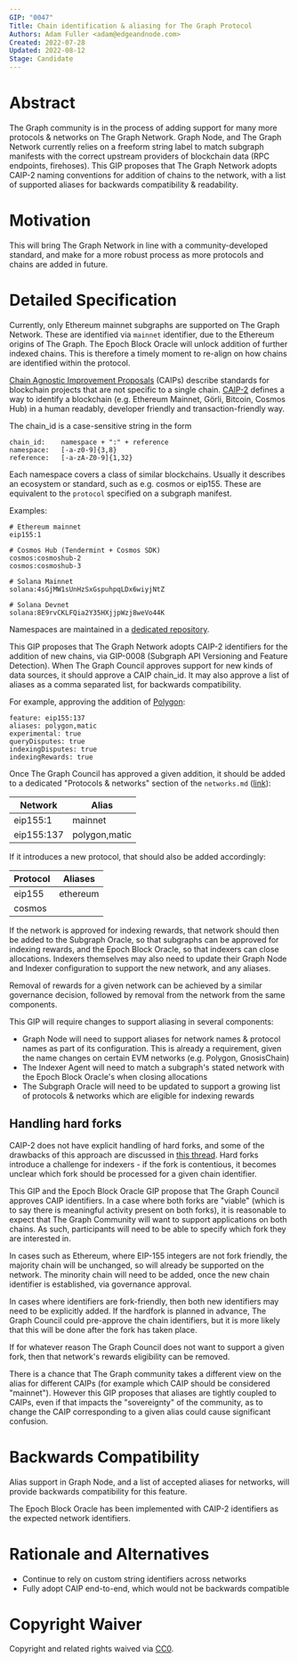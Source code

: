 ```yaml
---
GIP: "0047"
Title: Chain identification & aliasing for The Graph Protocol
Authors: Adam Fuller <adam@edgeandnode.com>
Created: 2022-07-28
Updated: 2022-08-12
Stage: Candidate
---
```


# Abstract

The Graph community is in the process of adding support for many more protocols & networks on The Graph Network. Graph Node, and The Graph Network currently relies on a freeform string label to match subgraph manifests with the correct upstream providers of blockchain data (RPC endpoints, firehoses). This GIP proposes that The Graph Network adopts CAIP-2 naming conventions for addition of chains to the network, with a list of supported aliases for backwards compatibility & readability.

# Motivation

This will bring The Graph Network in line with a community-developed standard, and make for a more robust process as more protocols and chains are added in future.

# Detailed Specification

Currently, only Ethereum mainnet subgraphs are supported on The Graph Network. These are identified via `mainnet` identifier, due to the Ethereum origins of The Graph. The Epoch Block Oracle will unlock addition of further indexed chains. This is therefore a timely moment to re-align on how chains are identified within the protocol.

[Chain Agnostic Improvement Proposals](https://github.com/ChainAgnostic/CAIPs) (CAIPs) describe standards for blockchain projects that are not specific to a single chain. [CAIP-2](https://github.com/ChainAgnostic/CAIPs/blob/master/CAIPs/caip-2.md) defines a way to identify a blockchain (e.g. Ethereum Mainnet, Görli, Bitcoin, Cosmos Hub) in a human readably, developer friendly and transaction-friendly way.

The chain_id is a case-sensitive string in the form

```
chain_id:    namespace + ":" + reference
namespace:   [-a-z0-9]{3,8}
reference:   [-a-zA-Z0-9]{1,32}
```

Each namespace covers a class of similar blockchains. Usually it describes an ecosystem or standard, such as e.g. cosmos or eip155. These are equivalent to the `protocol` specified on a subgraph manifest.

Examples:

```
# Ethereum mainnet
eip155:1

# Cosmos Hub (Tendermint + Cosmos SDK)
cosmos:cosmoshub-2
cosmos:cosmoshub-3

# Solana Mainnet
solana:4sGjMW1sUnHzSxGspuhpqLDx6wiyjNtZ

# Solana Devnet
solana:8E9rvCKLFQia2Y35HXjjpWzj8weVo44K
```

Namespaces are maintained in a [dedicated repository](https://github.com/ChainAgnostic/namespaces).

This GIP proposes that The Graph Network adopts CAIP-2 identifiers for the addition of new chains, via GIP-0008 (Subgraph API Versioning and Feature Detection). When The Graph Council approves support for new kinds of data sources, it should approve a CAIP chain_id. It may also approve a list of aliases as a comma separated list, for backwards compatibility.

For example, approving the addition of [Polygon](https://polygon.technology/):
```
feature: eip155:137
aliases: polygon,matic
experimental: true
queryDisputes: true
indexingDisputes: true
indexingRewards: true
```

Once The Graph Council has approved a given addition, it should be added to a dedicated "Protocols & networks" section of the `networks.md` ([link](https://github.com/graphprotocol/indexer/blob/main/docs/networks.md)):

| Network    | Alias         |
|------------|---------------|
| eip155:1   | mainnet       |
| eip155:137 | polygon,matic |

If it introduces a new protocol, that should also be added accordingly:

| Protocol | Aliases  |
|----------|----------|
| eip155   | ethereum |
| cosmos   |          |

If the network is approved for indexing rewards, that network should then be added to the Subgraph Oracle, so that subgraphs can be approved for indexing rewards, and the Epoch Block Oracle, so that indexers can close allocations. Indexers themselves may also need to update their Graph Node and Indexer configuration to support the new network, and any aliases.

Removal of rewards for a given network can be achieved by a similar governance decision, followed by removal from the network from the same components.

This GIP will require changes to support aliasing in several components:
- Graph Node will need to support aliases for network names & protocol names as part of its configuration. This is already a requirement, given the name changes on certain EVM networks (e.g. Polygon, GnosisChain)
- The Indexer Agent will need to match a subgraph's stated network with the Epoch Block Oracle's when closing allocations
- The Subgraph Oracle will need to be updated to support a growing list of protocols & networks which are eligible for indexing rewards

## Handling hard forks

CAIP-2 does not have explicit handling of hard forks, and some of the drawbacks of this approach are discussed in [this thread](https://github.com/ChainAgnostic/CAIPs/issues/22). Hard forks introduce a challenge for indexers - if the fork is contentious, it becomes unclear which fork should be processed for a given chain identifier.

This GIP and the Epoch Block Oracle GIP propose that The Graph Council approves CAIP identifiers. In a case where both forks are "viable" (which is to say there is meaningful activity present on both forks), it is reasonable to expect that The Graph Community will want to support applications on both chains. As such, participants will need to be able to specify which fork they are interested in.

In cases such as Ethereum, where EIP-155 integers are not fork friendly, the majority chain will be unchanged, so will already be supported on the network. The minority chain will need to be added, once the new chain identifier is established, via governance approval.

In cases where identifiers are fork-friendly, then both new identifiers may need to be explicitly added. If the hardfork is planned in advance, The Graph Council could pre-approve the chain identifiers, but it is more likely that this will be done after the fork has taken place.

If for whatever reason The Graph Council does not want to support a given fork, then that network's rewards eligibility can be removed.

There is a chance that The Graph community takes a different view on the alias for different CAIPs (for example which CAIP should be considered "mainnet"). However this GIP proposes that aliases are tightly coupled to CAIPs, even if that impacts the "sovereignty" of the community, as to change the CAIP corresponding to a given alias could cause significant confusion.

# Backwards Compatibility

Alias support in Graph Node, and a list of accepted aliases for networks, will provide backwards compatibility for this feature.

The Epoch Block Oracle has been implemented with CAIP-2 identifiers as the expected network identifiers.

# Rationale and Alternatives

- Continue to rely on custom string identifiers across networks
- Fully adopt CAIP end-to-end, which would not be backwards compatible

# Copyright Waiver

Copyright and related rights waived via [CC0](https://creativecommons.org/publicdomain/zero/1.0/).
